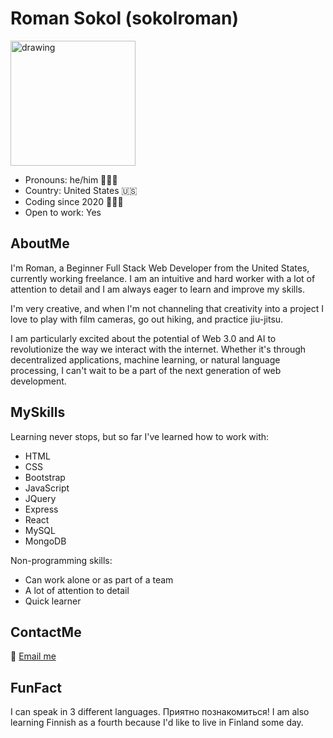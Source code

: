 
# Roman Sokol (sokolroman)

<img src="https://user-images.githubusercontent.com/72160963/207974447-8ca564fc-1c94-4b43-a875-e0932c3832c7.gif" alt="drawing" width="200" align="center"/>

- Pronouns: he/him 🧍🏻‍♂️
- Country: United States 🇺🇸 
- Coding since 2020 🧑🏻‍💻
- Open to work: Yes


## AboutMe
I'm Roman, a Beginner Full Stack Web Developer from the United States, currently working freelance. I am an intuitive and hard worker with a lot of attention to detail and I am always eager to learn and improve my skills.

I'm very creative, and when I'm not channeling that creativity into a project I love to play with film cameras, go out hiking, and practice jiu-jitsu.

I am particularly excited about the potential of Web 3.0 and AI to revolutionize the way we interact with the internet. Whether it's through decentralized applications, machine learning, or natural language processing, I can't wait to be a part of the next generation of web development. 


## MySkills
Learning never stops, but so far I've learned how to work with:

- HTML
- CSS
- Bootstrap
- JavaScript
- JQuery
- Express
- React
- MySQL
- MongoDB

Non-programming skills:

- Can work alone or as part of a team
- A lot of attention to detail
- Quick learner

## ContactMe
📧 [Email me](mailto:hello@sokoworld.com)

## FunFact
I can speak in 3 different languages. 
Приятно познакомиться!
I am also learning Finnish as a fourth because I'd like to live in Finland some day. 


